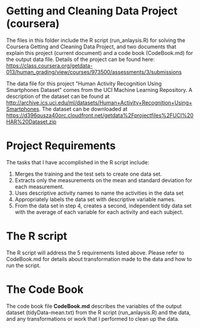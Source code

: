 # Getting and Cleaning Data Project (coursera)
The files in this folder include the R script (run_anlaysis.R) for solving the Coursera Getting and Cleaning Data Project, and two documents that explain this project (current document) and a code book (CodeBook.md) for the output data file. Details of the project can be found here: https://class.coursera.org/getdata-013/human_grading/view/courses/973500/assessments/3/submissions

The data file for this project "Human Activity Recognition Using Smartphones Dataset" comes from the UCI Machine Learning Repository. A description of the dataset can be found at http://archive.ics.uci.edu/ml/datasets/Human+Activity+Recognition+Using+Smartphones. The dataset can be downloaded at https://d396qusza40orc.cloudfront.net/getdata%2Fprojectfiles%2FUCI%20HAR%20Dataset.zip

# Project Requirements
The tasks that I have accomplished in the R script include:
1) Merges the training and the test sets to create one data set.
2) Extracts only the measurements on the mean and standard deviation for each measurement. 
3) Uses descriptive activity names to name the activities in the data set
4) Appropriately labels the data set with descriptive variable names. 
5) From the data set in step 4, creates a second, independent tidy data set with the average of each variable for each activity and each subject.

# The R script
The R script will address the 5 requirements listed above. Please refer to CodeBook.md for details about transformation made to the data and how to run the script.

# The Code Book
The code book file **CodeBook.md** describes the variables of the output dataset (tidyData-mean.txt) from the R script (run_anlaysis.R) and the data, and any transformations or work that I performed to clean up the data.